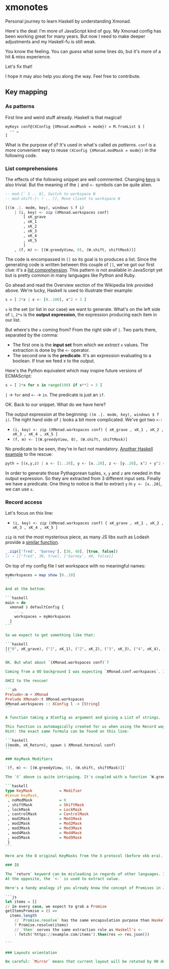 # xmonotes

Personal journey to learn Haskell by understanding Xmonad.

Here's the deal: I'm more of JavaScript kind of guy. My Xmonad config has been working great for many years.
But now I need to make deeper adjustments and my Haskell-fu is still weak.

You know the feeling. You can *guess* what some lines do, but it's more of a hit & miss experience.

Let's fix that!

I hope it may also help you along the way. Feel free to contribute.

## Key mapping

### As patterns

First line and weird stuff already. Haskell is that magical!

```
myKeys conf@(XConfig {XMonad.modMask = modm}) = M.fromList $ [
  -- …
]
```

What is the purpose of `@`? It's used in what's called *as patterns*. `conf` is a more convenient way to reuse `(XConfig {XMonad.modMask = modm})` in the following code.

### List comprehensions

The effects of the following snippet are well commented.
Changing [keys](https://github.com/Delapouite/xkb-walkthrough) is also trivial. But the meaning of the `|` and `<-` symbols can be quite alien.

```haskell
-- mod-[` 1 .. 0], Switch to workspace N
-- mod-shift-[~ ! .. )], Move client to workspace N

[((m .|. modm, key), windows $ f i)
    | (i, key) <- zip (XMonad.workspaces conf)
        [ xK_grave
        , xK_1
        , xK_2
        , xK_3
        , xK_4
        , xK_5
        ]
    , (f, m) <- [(W.greedyView, 0), (W.shift, shiftMask)]]
```

The code is encompassed in `[]` so its goal is to produces a list.  Since the
generating code is written between this couple of `[]`, we've got our first
clue: it's a [list comprehension](https://en.wikipedia.org/wiki/List_comprehension).
This pattern is not available in JavaScript yet but is pretty common in many languages like
Python and Ruby.

Go ahead and read the Overview section of the Wikipedia link provided above.
We're lucky, Haskell is used to illustrate their example:

```haskell
s = [ 2*x | x <- [0..100], x^2 > 3 ]
```

`s` is the set (or list in our case) we want to generate. What's on the left side of `|`, `2*x` is the **output expression**, the expression producing each item in our list.

But where's the `x` coming from? From the right side of `|`. Two parts there, separated by the comma:
- The first one is the **input set** from which we *extract* `x` values.
The extraction is done by the `<-` operator.
- The second one is the **predicate**. It's an expression evaluating to a boolean. If true we feed x to the output.

Here's the Python equivalent which may inspire future versions of ECMAScript:

```python
s = [ 2*x for x in range(100) if x**2 > 3 ]
```

`|` → `for` and `<-` → `in`. The predicate is just an `if`.

OK. Back to our snippet. What do we have here?

The output expression at the beginning: `((m .|. modm, key), windows $ f i)`.
The right hand side of `|` looks a bit more complicated. We've got two `<-`:
- `(i, key) <- zip (XMonad.workspaces conf) [ xK_grave , xK_1 , xK_2 , xK_3 , xK_4 , xK_5 ]`
- `(f, m) <- [(W.greedyView, 0), (W.shift, shiftMask)]`

No predicate to be seen, they're in fact not mandatory. [Another Haskell example](https://en.wikipedia.org/wiki/Comparison_of_programming_languages_(list_comprehension)) to the rescue:

```haskell
pyth = [(x,y,z) | x <- [1..20], y <- [x..20], z <- [y..20], x^2 + y^2 == z^2]
```

In order to generate those Pythagorean tuples, `x`, `y` and `z` are needed in the output expression. So they are extracted from 3 different input sets. Finally we have a predicate.
One thing to notice is that to extract `y` in `y <- [x..20]`, we can use `x`.

### Record access

Let's focus on this line:

- `(i, key) <- zip (XMonad.workspaces conf) [ xK_grave , xK_1 , xK_2 , xK_3 , xK_4 , xK_5 ]`

`zip` is not the most mysterious piece, as many JS libs such as Lodash provide a [similar function](https://lodash.com/docs#zip).

```js
_.zip(['fred', 'barney'], [30, 40], [true, false])
// → [['fred', 30, true], ['barney', 40, false]]
```

On top of my config file I set workspace with no meaningful names:

````haskell
myWorkspaces = map show [0..10]
```

And at the bottom:

```haskell
main = do
  xmonad $ defaultConfig {
    -- …
    workspaces = myWorkspaces
  }
```

So we expect to get something like that:

```haskell
[("0", xK_grave), ("1", xK_1), ("2", xK_2), ("3", xK_3), ("4", xK_4), ("5", xK_5)]
```

OK. But what about `(XMonad.workspaces conf)`?

Coming from a OO background I was expecting `XMonad.conf.workspaces`. I tried to `grep` the whole XMonad code without any success on where the magic could happen.

GHCI to the rescue!

```sh
Prelude>:m + XMonad
Prelude XMonad>:t XMonad.workspaces
XMonad.workspaces :: XConfig l -> [String]
```

A function taking a XConfig as argument and giving a List of strings.

This function is automagically created for us when using the Record way to declare data types as described in this chapter of [LYHGG](http://learnyouahaskell.com/making-our-own-types-and-typeclasses#record-syntax). It is attached to XMonad by the game of re-exports.
Hint: the exact same formula can be found on this line:

```haskell
((modm, xK_Return), spawn $ XMonad.terminal conf)
```

### KeyMask Modifiers

`(f, m) <- [(W.greedyView, 0), (W.shift, shiftMask)]]`

The `0` above is quite intriguing. It's coupled with a function `W.greedyView`. In the other tuple of the list, the function `W.shift` is this time coupled with an explicit `shiftMask`. What could be the real name of the `0` mask? Let's visit the `Grawphics.X11` module which is needed by XMonad. This [Types.hs file](https://github.com/xmonad/X11/blob/master/Graphics/X11/Types.hsc) has an interesting part:

```haskell
type KeyMask            = Modifier
#{enum KeyMask,
 , noModMask            = 0
 , shiftMask            = ShiftMask
 , lockMask             = LockMask
 , controlMask          = ControlMask
 , mod1Mask             = Mod1Mask
 , mod2Mask             = Mod2Mask
 , mod3Mask             = Mod3Mask
 , mod4Mask             = Mod4Mask
 , mod5Mask             = Mod5Mask
 }
```

Here are the 8 original KeyMasks from the X protocol (before xkb era). `0` is just a shorter way to write `noModMask`. `shiftMask` could have been written `1` but the result would have been even harder to decipher. Those masks are then used in a OR bitwise operation with the `.|.` operator.

### IO

The `return` keyword can be misleading in regards of other languages. In Haskell it's found in `do` blocks where IO steps are described. The goal of this construct is to encapsulate a normal value into a IO one.
At the opposite, the `<-` is used to extract value.

Here's a handy analogy if you already know the concept of Promises in JavaScript :

```js
let items = []
// in every case, we expect to grab a Promise
getItemsPromise = () =>
  items.length
    // `Promise.resolve` has the same encapsulation purpose than Haskell's return
    ? Promise.resolve(items)
    // `then` serves the same extraction role as Haskell's <-
    : fetch('https://example.com/items').then(res => res.json())

```

### Layouts orientation

Be careful: `Mirror` means that current layout will be rotated by 90 degrees. To have a true mirror effect horizontally or vertically, `XMonad.Layout.Reflect` should be used.
